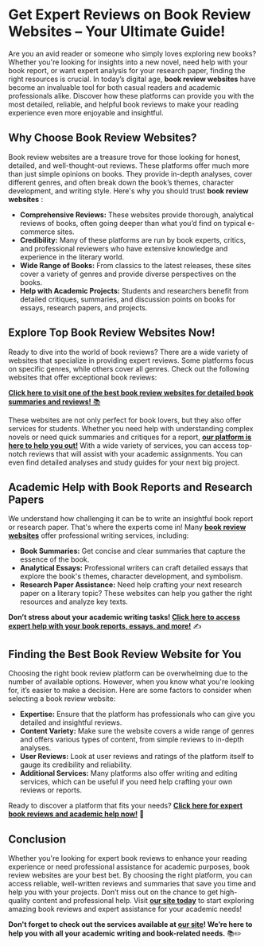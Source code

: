 # Get Expert Reviews on Book Review Websites – Your Ultimate Guide!

Are you an avid reader or someone who simply loves exploring new books? Whether you're looking for insights into a new novel, need help with your book report, or want expert analysis for your research paper, finding the right resources is crucial. In today’s digital age, **book review websites** have become an invaluable tool for both casual readers and academic professionals alike. Discover how these platforms can provide you with the most detailed, reliable, and helpful book reviews to make your reading experience even more enjoyable and insightful.

## Why Choose Book Review Websites?

Book review websites are a treasure trove for those looking for honest, detailed, and well-thought-out reviews. These platforms offer much more than just simple opinions on books. They provide in-depth analyses, cover different genres, and often break down the book’s themes, character development, and writing style. Here's why you should trust **book review websites** :

- **Comprehensive Reviews:** These websites provide thorough, analytical reviews of books, often going deeper than what you’d find on typical e-commerce sites.
- **Credibility:** Many of these platforms are run by book experts, critics, and professional reviewers who have extensive knowledge and experience in the literary world.
- **Wide Range of Books:** From classics to the latest releases, these sites cover a variety of genres and provide diverse perspectives on the books.
- **Help with Academic Projects:** Students and researchers benefit from detailed critiques, summaries, and discussion points on books for essays, research papers, and projects.

## Explore Top Book Review Websites Now!

Ready to dive into the world of book reviews? There are a wide variety of websites that specialize in providing expert reviews. Some platforms focus on specific genres, while others cover all genres. Check out the following websites that offer exceptional book reviews:

[**Click here to visit one of the best book review websites for detailed book summaries and reviews!** 📚](https://tinyurl.com/topessay?keyword=book+review+websites)

These websites are not only perfect for book lovers, but they also offer services for students. Whether you need help with understanding complex novels or need quick summaries and critiques for a report, [**our platform is here to help you out!**](https://tinyurl.com/topessay?keyword=book+review+websites) With a wide variety of services, you can access top-notch reviews that will assist with your academic assignments. You can even find detailed analyses and study guides for your next big project.

## Academic Help with Book Reports and Research Papers

We understand how challenging it can be to write an insightful book report or research paper. That's where the experts come in! Many [**book review websites**](https://tinyurl.com/topessay?keyword=book+review+websites) offer professional writing services, including:

- **Book Summaries:** Get concise and clear summaries that capture the essence of the book.
- **Analytical Essays:** Professional writers can craft detailed essays that explore the book's themes, character development, and symbolism.
- **Research Paper Assistance:** Need help crafting your next research paper on a literary topic? These websites can help you gather the right resources and analyze key texts.

**Don’t stress about your academic writing tasks! [Click here to access expert help with your book reports, essays, and more!](https://tinyurl.com/topessay?keyword=book+review+websites)** ✍️

## Finding the Best Book Review Website for You

Choosing the right book review platform can be overwhelming due to the number of available options. However, when you know what you're looking for, it’s easier to make a decision. Here are some factors to consider when selecting a book review website:

- **Expertise:** Ensure that the platform has professionals who can give you detailed and insightful reviews.
- **Content Variety:** Make sure the website covers a wide range of genres and offers various types of content, from simple reviews to in-depth analyses.
- **User Reviews:** Look at user reviews and ratings of the platform itself to gauge its credibility and reliability.
- **Additional Services:** Many platforms also offer writing and editing services, which can be useful if you need help crafting your own reviews or reports.

Ready to discover a platform that fits your needs? [**Click here for expert book reviews and academic help now!**](https://tinyurl.com/topessay?keyword=book+review+websites) 📖

## Conclusion

Whether you're looking for expert book reviews to enhance your reading experience or need professional assistance for academic purposes, book review websites are your best bet. By choosing the right platform, you can access reliable, well-written reviews and summaries that save you time and help you with your projects. Don’t miss out on the chance to get high-quality content and professional help. Visit [**our site today**](https://tinyurl.com/topessay?keyword=book+review+websites) to start exploring amazing book reviews and expert assistance for your academic needs!

**Don't forget to check out the services available at [our site](https://tinyurl.com/topessay?keyword=book+review+websites)! We’re here to help you with all your academic writing and book-related needs.** 📚✏️
